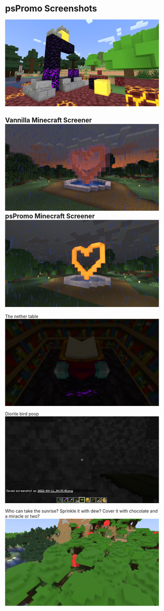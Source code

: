 # psPromo Screenshots


<img src="show/gal_netherPortal_v0.1_2022-04-11.jpg" alt="Fallen Portal" style="margin-left:auto;margin-right:auto;">

Vannilla Minecraft Screener
<img src="show/LavaHart_DuskRain_Vanilla_2022-04-13.jpg" alt="Speckle House McGee over here" style="margin-left:auto;margin-right:auto;">
psPromo Minecraft Screener
<img src="show/LavaHart_DuskRain_psPromo_2022-04-13.jpg" alt="Robo Lava Mockers" style="margin-left:auto;margin-right:auto;">
---
The nether table
<img src="show/Main_NetherEnchanter.png" alt="Enchanting, aint it?" style="margin-left:auto;margin-right:auto;">

Diorite bird poop
<img src="show/DioriteBlending_2022-04-11.jpg" alt="Diorite" style="margin-left:auto;margin-right:auto;">

Who can take the sunrise?
Sprinkle it with dew?
Cover it with chocolate and a miracle or two?
<img src="show/TreeTops_DemLeaves_hq_2022-04-11.jpg" alt="Bubble gum gumdrops" style="margin-left:auto;margin-right:auto;">
